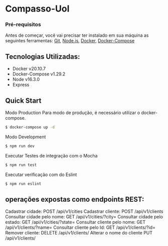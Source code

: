# Compasso-Uol

### Pré-requisitos
Antes de começar, você vai precisar ter instalado em sua máquina as seguintes ferramentas:
[Git](https://git-scm.com), 
[Node.js](https://nodejs.org/en/), 
[Docker](https://www.docker.com/),
[Docker-Compose](https://docs.docker.com/compose/)
## Tecnologias Utilizadas:
<!--ts-->
   * Docker v20.10.7
   * Docker-Compose v1.29.2
   * Node v16.3.0
   * Express
<!--te-->

## Quick Start

Modo Production
Para modo de produção, é necessário utilizar o docker-compose. 
```bash
$ docker-compose up -d
```
Modo Development

```bash
$ npm run dev
```
Executar Testes de integração com o Mocha
```bash
$ npm run test
```
Executar verificação com do Eslint
```bash
$ npm run eslint
```

## operações expostas como endpoints REST:

Cadastrar cidade: POST /api/v1/cities
Cadastrar cliente: POST /api/v1/clients
Consultar cidade pelo nome: GET /api/v1/cities/?city=<NOME DA CIDADE>
Consultar cidade pelo estado: GET /api/v1/cities/?state=<ESTADO DA CIDADE>
Consultar cliente pelo nome: GET /api/v1/clients/?name=<NOME DO CLIENTE>
Consultar cliente pelo Id: GET /api/v1/clients/?id=<ID DO CLIENTE>
Remover cliente: DELETE /api/v1/clients/<ID DO CLIENTE>
Alterar o nome do cliente PUT /api/v1/clients/<ID DO CLIENTE>
